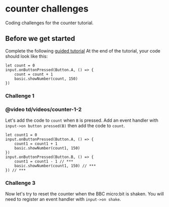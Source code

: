 # counter challenges

Coding challenges for the counter tutorial. 

## Before we get started

Complete the following [guided tutorial](/microbit/lessons/counter/activity) At the end of the tutorial, your code should look like this:

```
let count = 0
input.onButtonPressed(Button.A, () => {
    count = count + 1
    basic.showNumber(count, 150)
})
```

### Challenge 1

### @video td/videos/counter-1-2

Let's add the code to `count` when `B` is pressed. Add an event handler with `input->on button pressed(B)` then add the code to `count`.

```
let count1 = 0
input.onButtonPressed(Button.A, () => {
    count1 = count1 + 1
    basic.showNumber(count1, 150)
})
input.onButtonPressed(Button.B, () => {
    count1 = count1 - 1 // ***
    basic.showNumber(count1, 150) // ***
}) // ***
```

### Challenge 3

Now let's try to reset the counter when the BBC micro:bit is shaken. You will need to register an event handler with `input->on shake`.

